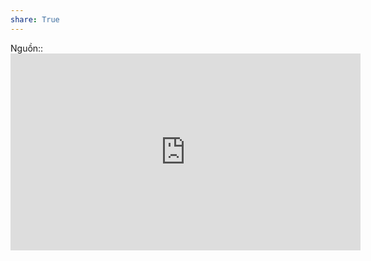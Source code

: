 ```yaml
---
share: True
---
```

Nguồn:: <iframe width="560" height="315" src="https://www.youtube.com/embed/VBwWbFpkltg?start=3284" title="YouTube video player" frameborder="0" allow="accelerometer; autoplay; clipboard-write; encrypted-media; gyroscope; picture-in-picture; web-share" allowfullscreen></iframe>
